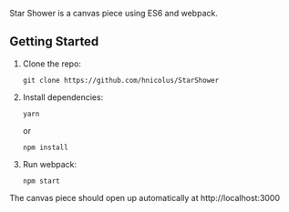 Star Shower  is a canvas piece using ES6 and webpack.

## Getting Started

1.  Clone the repo:

        git clone https://github.com/hnicolus/StarShower

2.  Install dependencies:

        yarn

    or

        npm install

3.  Run webpack:

        npm start

The canvas piece should open up automatically at http://localhost:3000 
